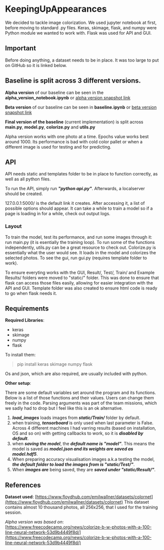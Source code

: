 # KeepingUpAppearances

We decided to tackle image colorization.
We used jupyter notebook at first, before moving to standard .py files.
Keras, skimage, flask, and numpy were Python module we wanted to work with.
Flask was used for API and GUI.

## Important

Before doing anything, a dataset needs to be in place.
It was too large to put on GitHub so it is linked below.

## Baseline is split across 3 different versions.

**Alpha version** of our baseline can be seen in the **alpha_version_notebook.ipynb** or [alpha version snapshot link](https://github.com/CRTeaching/KeepingUpAppearances/tree/f89ff1f90edf0af6ead71c54af3c7d3c62bce2a2)

**Beta version** of our baseline can be seen in **baseline.ipynb** or [beta version snapshot link](https://github.com/CRTeaching/KeepingUpAppearances/tree/dd3ce7c1b8434ff19dcaf7e0a3eafae702719e9f)

**Final version of the baseline** (current implementation) is split across **main.py**, **model.py**, **colorize.py** and **utils.py**

Alpha version works with one photo at a time. Epochs value works best around 1000.
Its performance is bad with cold color pallet or when a different image is used for testing and for predicting.

## API

API needs static and templates folder to be in place to function correctly, as well as all python files.

To run the API, simply run ***"python api.py"***. Afterwards, a localserver should be created.

127.0.0.1:5000/ is the default link it creates. After accessing it, a list of possible options should appear.
It can take a while to train a model so if a page is loading in for a while, check out output logs. 

### Layout

To train the model, test its performance, and run some images through it: run main.py (it is esentially the training loop).
To run some of the functions independently, utils.py can be a great resource to check out.
Colorize.py is essentially what the user would see. It loads in the model and colorizes the selected photos.
To see the gui, run gui.py (requires template folder to work).

To ensure everyting works with the GUI, Result/, Test/, Train/ and Example Results/ folders were moved to "static/" folder. This was done to ensure that flask can access those files easily, allowing for easier integration with the API and GUI. Template folder was also created to ensure html code is ready to go when flask needs it.

## Requirements

**Required Libraries**:

- keras
- skimage
- numpy
- flask

To install them:
> pip install keras skimage numpy flask

Os and json, which are also required, are usually included with python.

**Other setup**:

There are some default variables set around the program and its functions. Below is a list of those functions and their values. Users can change them freely in the code. Parsing arguments was part of the team missions, which we sadly had to drop but I feel like this is an ok alternative.

1. ***load_images*** loads images from ***static/Train/*** folder by default.
2. when training, ***tensorboard*** is only used when last parameter is False. Across 4 different machines I had varring results (based on installation, OS and so on) with getting callbacks to work, so it is ***disabled by default***.
3. when ***saving the model***, the ***default name is "model"***. This means the model is saved as ***model.json and its weights are saved as model.hdf5***.
4. When preparing accuracy visualisation images a.k.a testing the model, ***the default folder to load the images from is "static/Test/"***.
5. When ***images are*** being saved, they are ***saved under "static/Result/"***.

## References

**Dataset used**:
[https://www.floydhub.com/emilwallner/datasets/colornet](https://www.floydhub.com/emilwallner/datasets/colornet)
This dataset contains almost 10 thousand photos, all 256x256, that I used for the training session.

*Alpha version was based on*:
[https://www.freecodecamp.org/news/colorize-b-w-photos-with-a-100-line-neural-network-53d9b4449f8d/](https://www.freecodecamp.org/news/colorize-b-w-photos-with-a-100-line-neural-network-53d9b4449f8d/)
